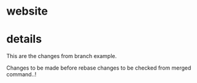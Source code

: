 # website
# details
This are the changes from branch example.


Changes to be made before rebase 
changes to be checked from merged command..!
